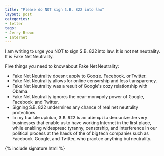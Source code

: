 ```yaml
---
title: "Please do NOT sign S.B. 822 into law"
layout: post
categories:
- letter
tags:
- Jerry Brown
- Internet
---
```


I am writing to urge you NOT to sign S.B. 822 into law. It is not net neutrality. It is Fake Net Neutrality.

Five things you need to know about Fake Net Neutrality:

- Fake Net Neutrality doesn't apply to Google, Facebook, or Twitter.
- Fake Net Neutrality allows for online censorship and less transparency.
- Fake Net Neutrality was a result of Google's cozy relationship with Obama.
- Fake Net Neutrality ignores the near-monopoly power of Google, Facebook, and Twitter.
- Signing S.B. 822 undermines any chance of real net neutrality protections.
- In my humble opinion, S.B. 822 is an attempt to demonize the very businesses that enable us to have working Internet in the first place, while enabling widespread tyranny, censorship, and interference in our political process at the hands of the of big tech companies such as Facebook, Google, and Twitter, who practice anything but neutrality.

{% include signature.html %}
